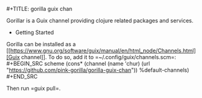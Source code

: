 #+TITLE: gorilla guix chan

Gorillar is a Guix channel providing clojure related packages and services.

* Getting Started

Gorilla can be installed as a [[https://www.gnu.org/software/guix/manual/en/html_node/Channels.html][Guix channel]]. To do so, add it to =~/.config/guix/channels.scm=: 
#+BEGIN_SRC scheme
  (cons*
    (channel
      (name 'chur)
      (url "https://github.com/pink-gorilla/gorilla-guix-chan"))
    %default-channels)
#+END_SRC

Then run =guix pull=.
